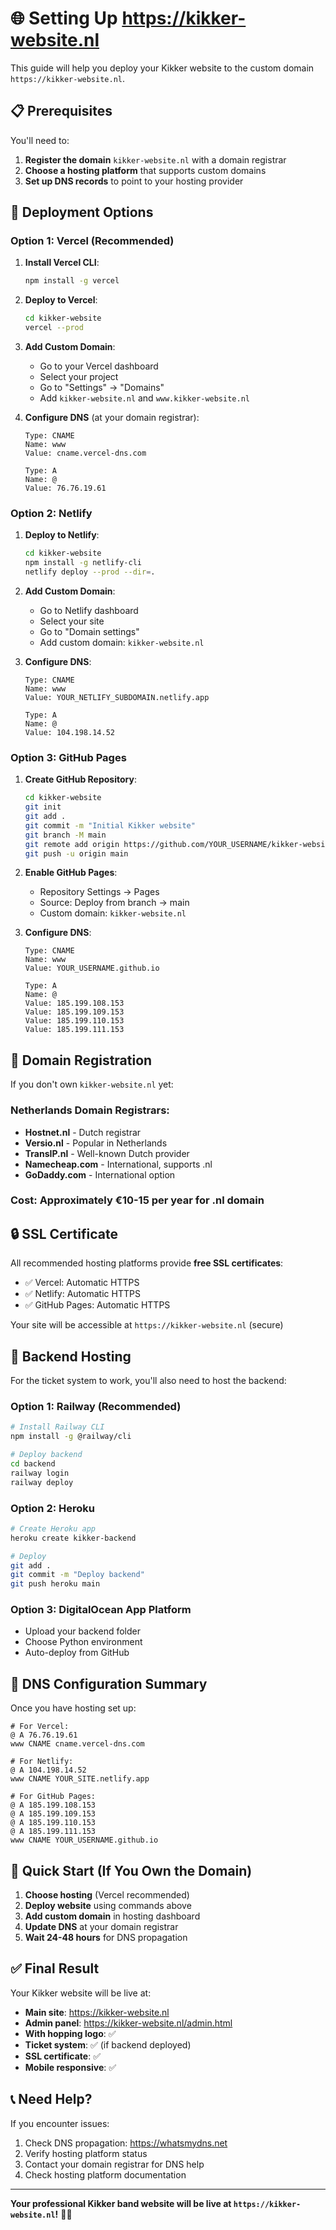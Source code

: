 # 🌐 Setting Up https://kikker-website.nl

This guide will help you deploy your Kikker website to the custom domain `https://kikker-website.nl`.

## 📋 Prerequisites

You'll need to:
1. **Register the domain** `kikker-website.nl` with a domain registrar
2. **Choose a hosting platform** that supports custom domains
3. **Set up DNS records** to point to your hosting provider

## 🚀 Deployment Options

### Option 1: Vercel (Recommended)

1. **Install Vercel CLI**:
   ```bash
   npm install -g vercel
   ```

2. **Deploy to Vercel**:
   ```bash
   cd kikker-website
   vercel --prod
   ```

3. **Add Custom Domain**:
   - Go to your Vercel dashboard
   - Select your project
   - Go to "Settings" → "Domains"
   - Add `kikker-website.nl` and `www.kikker-website.nl`

4. **Configure DNS** (at your domain registrar):
   ```
   Type: CNAME
   Name: www
   Value: cname.vercel-dns.com
   
   Type: A
   Name: @
   Value: 76.76.19.61
   ```

### Option 2: Netlify

1. **Deploy to Netlify**:
   ```bash
   cd kikker-website
   npm install -g netlify-cli
   netlify deploy --prod --dir=.
   ```

2. **Add Custom Domain**:
   - Go to Netlify dashboard
   - Select your site
   - Go to "Domain settings"
   - Add custom domain: `kikker-website.nl`

3. **Configure DNS**:
   ```
   Type: CNAME
   Name: www
   Value: YOUR_NETLIFY_SUBDOMAIN.netlify.app
   
   Type: A
   Name: @
   Value: 104.198.14.52
   ```

### Option 3: GitHub Pages

1. **Create GitHub Repository**:
   ```bash
   cd kikker-website
   git init
   git add .
   git commit -m "Initial Kikker website"
   git branch -M main
   git remote add origin https://github.com/YOUR_USERNAME/kikker-website.git
   git push -u origin main
   ```

2. **Enable GitHub Pages**:
   - Repository Settings → Pages
   - Source: Deploy from branch → main
   - Custom domain: `kikker-website.nl`

3. **Configure DNS**:
   ```
   Type: CNAME
   Name: www
   Value: YOUR_USERNAME.github.io
   
   Type: A
   Name: @
   Value: 185.199.108.153
   Value: 185.199.109.153
   Value: 185.199.110.153
   Value: 185.199.111.153
   ```

## 🔧 Domain Registration

If you don't own `kikker-website.nl` yet:

### Netherlands Domain Registrars:
- **Hostnet.nl** - Dutch registrar
- **Versio.nl** - Popular in Netherlands  
- **TransIP.nl** - Well-known Dutch provider
- **Namecheap.com** - International, supports .nl
- **GoDaddy.com** - International option

### Cost: Approximately €10-15 per year for .nl domain

## 🔒 SSL Certificate

All recommended hosting platforms provide **free SSL certificates**:
- ✅ Vercel: Automatic HTTPS
- ✅ Netlify: Automatic HTTPS  
- ✅ GitHub Pages: Automatic HTTPS

Your site will be accessible at `https://kikker-website.nl` (secure)

## 🎯 Backend Hosting

For the ticket system to work, you'll also need to host the backend:

### Option 1: Railway (Recommended)
```bash
# Install Railway CLI
npm install -g @railway/cli

# Deploy backend
cd backend
railway login
railway deploy
```

### Option 2: Heroku
```bash
# Create Heroku app
heroku create kikker-backend

# Deploy
git add .
git commit -m "Deploy backend"
git push heroku main
```

### Option 3: DigitalOcean App Platform
- Upload your backend folder
- Choose Python environment
- Auto-deploy from GitHub

## 📝 DNS Configuration Summary

Once you have hosting set up:

```dns
# For Vercel:
@ A 76.76.19.61
www CNAME cname.vercel-dns.com

# For Netlify:
@ A 104.198.14.52  
www CNAME YOUR_SITE.netlify.app

# For GitHub Pages:
@ A 185.199.108.153
@ A 185.199.109.153  
@ A 185.199.110.153
@ A 185.199.111.153
www CNAME YOUR_USERNAME.github.io
```

## 🚀 Quick Start (If You Own the Domain)

1. **Choose hosting** (Vercel recommended)
2. **Deploy website** using commands above
3. **Add custom domain** in hosting dashboard
4. **Update DNS** at your domain registrar
5. **Wait 24-48 hours** for DNS propagation

## ✅ Final Result

Your Kikker website will be live at:
- **Main site**: https://kikker-website.nl
- **Admin panel**: https://kikker-website.nl/admin.html
- **With hopping logo**: ✅
- **Ticket system**: ✅ (if backend deployed)
- **SSL certificate**: ✅
- **Mobile responsive**: ✅

## 📞 Need Help?

If you encounter issues:
1. Check DNS propagation: https://whatsmydns.net
2. Verify hosting platform status
3. Contact your domain registrar for DNS help
4. Check hosting platform documentation

---

**Your professional Kikker band website will be live at `https://kikker-website.nl`!** 🐸🎵